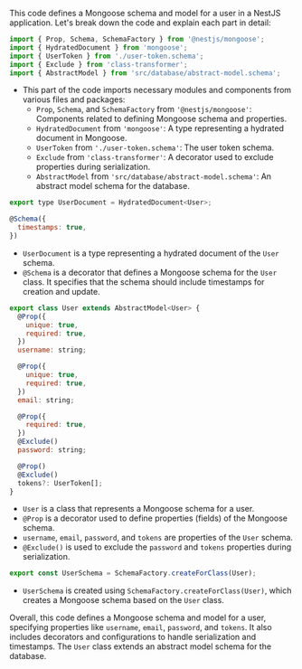 This code defines a Mongoose schema and model for a user in a NestJS application. Let's break down the code and explain each part in detail:

```javascript
import { Prop, Schema, SchemaFactory } from '@nestjs/mongoose';
import { HydratedDocument } from 'mongoose';
import { UserToken } from './user-token.schema';
import { Exclude } from 'class-transformer';
import { AbstractModel } from 'src/database/abstract-model.schema';
```

- This part of the code imports necessary modules and components from various files and packages:
  - `Prop`, `Schema`, and `SchemaFactory` from `'@nestjs/mongoose'`: Components related to defining Mongoose schema and properties.
  - `HydratedDocument` from `'mongoose'`: A type representing a hydrated document in Mongoose.
  - `UserToken` from `'./user-token.schema'`: The user token schema.
  - `Exclude` from `'class-transformer'`: A decorator used to exclude properties during serialization.
  - `AbstractModel` from `'src/database/abstract-model.schema'`: An abstract model schema for the database.

```javascript
export type UserDocument = HydratedDocument<User>;

@Schema({
  timestamps: true,
})
```

- `UserDocument` is a type representing a hydrated document of the `User` schema.
- `@Schema` is a decorator that defines a Mongoose schema for the `User` class. It specifies that the schema should include timestamps for creation and update.

```javascript
export class User extends AbstractModel<User> {
  @Prop({
    unique: true,
    required: true,
  })
  username: string;

  @Prop({
    unique: true,
    required: true,
  })
  email: string;

  @Prop({
    required: true,
  })
  @Exclude()
  password: string;

  @Prop()
  @Exclude()
  tokens?: UserToken[];
}
```

- `User` is a class that represents a Mongoose schema for a user.
- `@Prop` is a decorator used to define properties (fields) of the Mongoose schema.
- `username`, `email`, `password`, and `tokens` are properties of the `User` schema.
- `@Exclude()` is used to exclude the `password` and `tokens` properties during serialization.

```javascript
export const UserSchema = SchemaFactory.createForClass(User);
```

- `UserSchema` is created using `SchemaFactory.createForClass(User)`, which creates a Mongoose schema based on the `User` class.

Overall, this code defines a Mongoose schema and model for a user, specifying properties like `username`, `email`, `password`, and `tokens`. It also includes decorators and configurations to handle serialization and timestamps. The `User` class extends an abstract model schema for the database.
